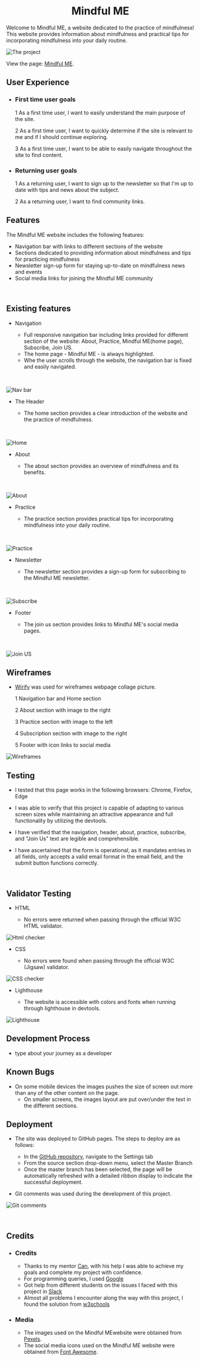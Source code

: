 <h1 align="center"><strong>Mindful ME</strong></h1>

Welcome to Mindful ME, a website dedicated to the practice of mindfulness!<br> 
This website provides information about mindfulness and practical tips for incorporating mindfulness into your daily routine.
<br>

![The project](/assets/images/website-mockup.png)

View the page: [Mindful ME](https://gambit81.github.io/Rillson/).
<br>

<h2>User Experience</h2>

*   <h3>First time user goals</h3>

    1   As a first time user, I want to easily understand the main purpose of the site. 

    2   As a first time user, I want to quickly determine if the site is relevant to me and if I should continue exploring.

    3   As a first time user, I want to be able to easily navigate throughout the site to find content.

*   <h3>Returning user goals</h3>

    1   As a returning user, I want to sign up to the newsletter so that I'm up to date with tips and news about the subject.

    2   As a returning user, I want to find community links.


<h2>Features</h2>

The Mindful ME website includes the following features:

* Navigation bar with links to different sections of the website
* Sections dedicated to providing information about mindfulness and tips for practicing mindfulness
* Newsletter sign-up form for staying up-to-date on mindfulness news and events
* Social media links for joining the Mindful ME community
<br>



<h2>Existing features</h2>

* Navigation

    * Full responsive navigation bar including links provided for different section of the website: About, Practice, Mindful ME(home page), Subscribe, Join US.
    * The home page - Mindful ME - is always highlighted.
    * Whe the user scrolls through the website, the navigation bar is fixed and easily navigated.
<br>

![Nav bar](/assets/images/nav-bar.png)
<br>

* The Header

    * The home section provides a clear introduction of the website and the practice of mindfulness.
<br>

![Home](/assets/images/home-section.png)
<br>

* About

    * The about section provides an overview of mindfulness and its benefits.
<br>

![About](/assets/images/about-section.png)
<br>

* Practice

    * The practice section provides practical tips for incorporating mindfulness into your daily routine.
<br>

![Practice](/assets/images/practice-section.png)
<br>

* Newsletter

    * The newsletter section provides a sign-up form for subscribing to the Mindful ME newsletter.
<br>

![Subscribe](/assets/images/news-section.png)

* Footer

    * The join us section provides links to Mindful ME's social media pages.
<br>

![Join US](/assets/images/footer-section.png)
<br>

<h2>Wireframes</h2>

* [Wirify](https://www.wirify.com/) was used for wireframes webpage collage picture.
    
    1   Navigation bar and Home section
    
    2   About section with image to the right
    
    3   Practice section with image to the left
    
    4   Subscription section with image to the right
    
    5   Footer with icon links to social media

![Wireframes](/assets/images/wireframes.png)

<h2>Testing</h2>

* I tested that this page works in the following browsers: Chrome, Firefox, Edge

* I was able to verify that this project is capable of adapting to various screen sizes while maintaining an attractive appearance and full functionality by utilizing the devtools.

* I have verified that the navigation, header, about, practice, subscribe, and "Join Us" text are legible and comprehensible.

* I have ascertained that the form is operational, as it mandates entries in all fields, only accepts a valid email format in the email field, and the submit button functions correctly.
<br>

<h2>Validator Testing</h2>

* HTML  

    * No errors were returned when passing through the official W3C HTML validator.

![Html checker](/assets/images/html-checker.png)

* CSS

    * No errors were found when passing through the official W3C (Jigsaw) validator.

![CSS checker](/assets/images/css-checker.png)

* Lighthouse

    * The website is accessible with colors and fonts when running through lighthouse in devtools.

![Lighthouse](/assets/images/lighthouse.png)

<h2>Development Process</h2>

*    type about your journey as a developer

<h2>Known Bugs</h2>

*   On some mobile devices the images pushes the size of screen out more than any of the other content on the page.
    *   On smaller screens, the images layout are put over/under the text in the different sections.

<h2>Deployment</h2>

* The site was deployed to GitHub pages. The steps to deploy are as follows:

    *   In the [GitHub repository](https://github.com/Gambit81/Rillson), navigate to the Settings tab
    *   From the source section drop-down menu, select the Master Branch
    *   Once the master branch has been selected, the page will be automatically refreshed with a detailed ribbon display to indicate the successful deployment.

*   Git comments was used during the development of this project.

![Git comments](/assets/images/git-comments.png)

<br>

<h2>Credits</h2>

*   <h3>Credits</h3>

    *   Thanks to my mentor [Can](https://www.linkedin.com/in/cansucullu?lipi=urn%3Ali%3Apage%3Ad_flagship3_profile_view_base_contact_details%3BLOvyGI67SAS8Yk8wpSvTfw%3D%3D), with his help I was able to achieve my goals and complete my project with confidence.
    *   For programming queries, I used [Google](https://www.google.com/)
    *   Got help from different students on the issues I faced with this project in [Slack](https://slack.com/)
    *   Almost all problems I encounter along the way with this project, I found the solution from [w3schools](https://www.w3schools.com/html/html_forms.asp)

*   <h3>Media</h3>

    *   The images used on the Mindful MEwebsite were obtained from [Pexels](https://www.pexels.com/sv-se/sok/mindfulness/).
    *   The social media icons used on the Mindful ME website were obtained from [Font Awesome](https://fontawesome.com/).